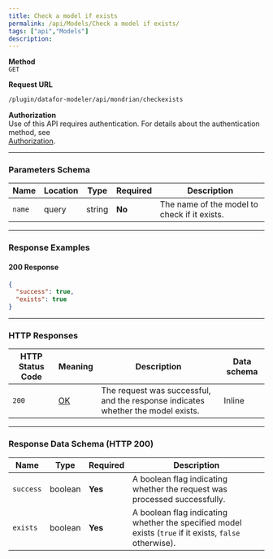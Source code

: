 ```yaml
---
title: Check a model if exists
permalink: /api/Models/Check a model if exists/
tags: ["api","Models"]
description: 
---
```


**Method**  
`GET`

**Request URL**
```html
/plugin/datafor-modeler/api/mondrian/checkexists
```

**Authorization**  
Use of this API requires authentication. For details about the authentication method, see  
[Authorization](/api/index/#_5-authentication-security).

---

### **Parameters Schema**

| Name  | Location | Type   | Required | Description |
|-------|---------|--------|----------|-------------|
| `name` | query | string | **No** | The name of the model to check if it exists. |

---

### **Response Examples**

#### **200 Response**
```json
{
  "success": true,
  "exists": true
}
```

---

### **HTTP Responses**

| HTTP Status Code | Meaning | Description | Data schema |
|------------------|---------|-------------|-------------|
| `200`           | [OK](https://tools.ietf.org/html/rfc7231#section-6.3.1) | The request was successful, and the response indicates whether the model exists. | Inline |

---

### **Response Data Schema (HTTP 200)**

| Name      | Type    | Required | Description |
|-----------|--------|----------|-------------|
| `success` | boolean | **Yes**  | A boolean flag indicating whether the request was processed successfully. |
| `exists`  | boolean | **Yes**  | A boolean flag indicating whether the specified model exists (`true` if it exists, `false` otherwise). |